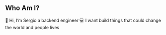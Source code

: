 ## Who Am I?
👋 Hi, I’m Sergio a backend engineer
💻 I want build things that could change the world and people lives
